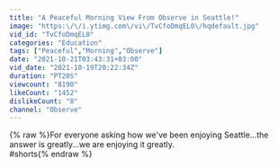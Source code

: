 ```yaml
---
title: "A Peaceful Morning View From Observe in Seattle!"
image: "https:\/\/i.ytimg.com\/vi\/TvCfoDmqEL0\/hqdefault.jpg"
vid_id: "TvCfoDmqEL0"
categories: "Education"
tags: ["Peaceful","Morning","Observe"]
date: "2021-10-21T03:43:31+03:00"
vid_date: "2021-10-19T20:22:34Z"
duration: "PT20S"
viewcount: "8190"
likeCount: "1452"
dislikeCount: "8"
channel: "Observe"
---
```

{% raw %}For everyone asking how we've been enjoying Seattle...the answer is greatly...we are enjoying it greatly.<br />#shorts{% endraw %}
